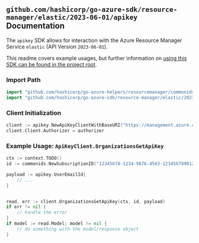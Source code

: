 
## `github.com/hashicorp/go-azure-sdk/resource-manager/elastic/2023-06-01/apikey` Documentation

The `apikey` SDK allows for interaction with the Azure Resource Manager Service `elastic` (API Version `2023-06-01`).

This readme covers example usages, but further information on [using this SDK can be found in the project root](https://github.com/hashicorp/go-azure-sdk/tree/main/docs).

### Import Path

```go
import "github.com/hashicorp/go-azure-helpers/resourcemanager/commonids"
import "github.com/hashicorp/go-azure-sdk/resource-manager/elastic/2023-06-01/apikey"
```


### Client Initialization

```go
client := apikey.NewApiKeyClientWithBaseURI("https://management.azure.com")
client.Client.Authorizer = authorizer
```


### Example Usage: `ApiKeyClient.OrganizationsGetApiKey`

```go
ctx := context.TODO()
id := commonids.NewSubscriptionID("12345678-1234-9876-4563-123456789012")

payload := apikey.UserEmailId{
	// ...
}


read, err := client.OrganizationsGetApiKey(ctx, id, payload)
if err != nil {
	// handle the error
}
if model := read.Model; model != nil {
	// do something with the model/response object
}
```
